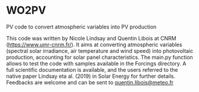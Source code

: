 # WO2PV
PV code to convert atmospheric variables into PV production

This code was written by Nicole Lindsay and Quentin Libois at CNRM (https://www.umr-cnrm.fr/).
It aims at converting atmospheric variables (spectral solar irradiance, air temperature and wind speed) into photovoltaic production, accounting for solar panel characteristics.
The main.py function allows to test the code with samples available in the Forcings directory.
A full scientific documentation is available, and the users referred to the native paper Lindsay eta al. (2019) in Solar Energy for further details.
Feedbacks are welcome and can be sent to quentin.libois@meteo.fr
